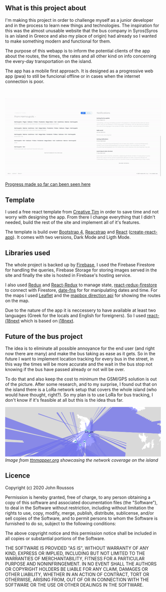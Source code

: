## What is this project about

I'm making this project in order to challenge myself as a junior developer and in the process to learn new things and technologies. The inspiration for this was the almost unusable website that the bus company in Syros(Syros is an island in Greece and also my place of origin) had already so I wanted to make something modern and functional for them. 

The purpose of this webapp is to inform the potential clients of the app about the routes, the times, the rates and all other kind on info concerning the every-day transportation on the island.

The app has a mobile first approach. It is designed as a progressive web app (pwa) to still be funcional offline or in cases when the internet connection is poor.

<br/>

![](usage.gif)

[Progress made so far can been seen here](https://sw-react-test.firebaseapp.com/)

## Template

I used a free react template from [Creative Tim](https://demos.creative-tim.com/black-dashboard-react/#/dashboard) in order to save time and not worry with designing the app. From there I change everything that I didn't needed, build the rest of the site and implement all of it's features.

The template is build over [Bootstrap 4](http://getbootstrap.com/), [Reacstrap](https://reactstrap.github.io/) and [React](https://reactjs.org/) ([create-react-app](https://github.com/facebook/create-react-app)). It comes with two versions, Dark Mode and Ligth Mode. 

## Libraries used

The whole project is backed up by [Firebase](https://firebase.google.com/), I used the Firebase Firestore for handling the queries, Firebase Storage for storing images served in the site and finally the site is hosted in Firebase's hosting service.   

I also used [Redux](https://redux.js.org/) and [React-Redux](https://react-redux.js.org/) to manage state, [react-redux-firestore](https://react-redux-firebase.com/) to connect with Firestore, [date-fns](https://date-fns.org/) for for manipulating dates and time. For the maps I used [Leaflet](https://react-leaflet.js.org/) and the [mapbox direction api](https://docs.mapbox.com/help/glossary/directions-api/) for showing the routes on the map.  

Due to the nature of the app it is neccessery to have available at least two languages (Greek for the locals and English for foreigners). So I used [react-i18next](https://react.i18next.com/) which is based on [i18next](http://i18next.com/). 

## Future of the bus project

The idea is to eliminate all possible annoyance for the end user (and right now there are many) and make the bus taking as ease as it gets. So in the future I want to implement location tracking for every bus in the street, in this way the times will be more accurate and the wait in the bus stop not knowing if the bus have passed already or not will be over. 

To do that and also keep the cost to minimum the GSM/GPS solution is out of the picture. After some research, and to my surprise, I found out that on the island there is a LoRa network setup that covers the whole island (who would have thought, right?). So my plan is to use LoRa for bus tracking, I don't know if it's feasible at all but this is the idea thus far.


![](ttn_syros.png)
*Image from [ttnmapper.org](https://ttnmapper.org/) showcasing the network coverage on the island*

## Licence

Copyright (c) 2020 John Roussos

Permission is hereby granted, free of charge, to any person obtaining a copy of this software and associated documentation files (the "Software"), to deal in the Software without restriction, including without limitation the rights to use, copy, modify, merge, publish, distribute, sublicense, and/or sell copies of the Software, and to permit persons to whom the Software is furnished to do so, subject to the following conditions:

The above copyright notice and this permission notice shall be included in all copies or substantial portions of the Software.

THE SOFTWARE IS PROVIDED "AS IS", WITHOUT WARRANTY OF ANY KIND, EXPRESS OR IMPLIED, INCLUDING BUT NOT LIMITED TO THE WARRANTIES OF MERCHANTABILITY, FITNESS FOR A PARTICULAR PURPOSE AND NONINFRINGEMENT. IN NO EVENT SHALL THE AUTHORS OR COPYRIGHT HOLDERS BE LIABLE FOR ANY CLAIM, DAMAGES OR OTHER LIABILITY, WHETHER IN AN ACTION OF CONTRACT, TORT OR OTHERWISE, ARISING FROM, OUT OF OR IN CONNECTION WITH THE SOFTWARE OR THE USE OR OTHER DEALINGS IN THE SOFTWARE.

